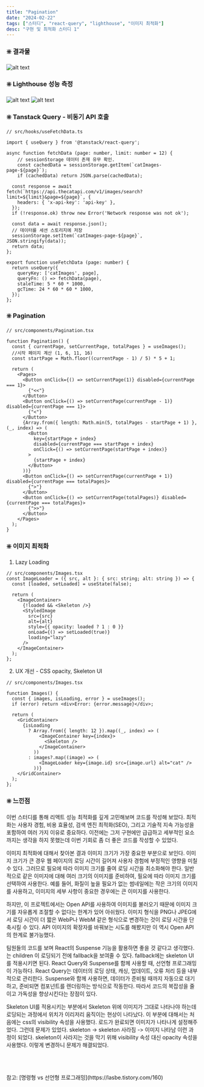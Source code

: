 ```yaml
---
title: "Pagination"
date: "2024-02-22"
tags: ["스터디", "react-query", "lighthouse", "이미지 최적화"]
desc: "구현 및 최적화 스터디 1"
---
```


### ❇️ 결과물
![alt text](/images/post-1/1.png)

### ❇️ Lighthouse 성능 측정
![alt text](/images/post-1/2.png)
![alt text](/images/post-1/3.png)

### ❇️ Tanstack Query - 비동기 API 호출 

```
// src/hooks/useFetchData.ts

import { useQuery } from '@tanstack/react-query';

async function fetchData (page: number, limit: number = 12) {
    // sessionStorage 데이터 존재 유무 확인.
    const cachedData = sessionStorage.getItem(`catImages-page-${page}`);
    if (cachedData) return JSON.parse(cachedData);

  const response = await fetch(`https://api.thecatapi.com/v1/images/search?limit=${limit}&page=${page}`, {
    headers: { 'x-api-key': 'api-key' },
  });
  if (!response.ok) throw new Error('Network response was not ok');

  const data = await response.json();
  // 데이터를 세션 스토리지에 저장
  sessionStorage.setItem(`catImages-page-${page}`, JSON.stringify(data));
  return data;
};

export function useFetchData (page: number) {
  return useQuery({
    queryKey: ['catImages', page],
    queryFn: () => fetchData(page),
    staleTime: 5 * 60 * 1000, 
    gcTime: 24 * 60 * 60 * 1000,
  });
};
```

### ❇️ Pagination

```
// src/components/Pagination.tsx

function Pagination() {
  const { currentPage, setCurrentPage, totalPages } = useImages();
  //시작 페이지 계산 (1, 6, 11, 16)
  const startPage = Math.floor((currentPage - 1) / 5) * 5 + 1; 

  return (
    <Pages>
      <Button onClick={() => setCurrentPage(1)} disabled={currentPage === 1}>
        {"<<"}
      </Button>
      <Button onClick={() => setCurrentPage(currentPage - 1)} disabled={currentPage === 1}>
        {"<"}
      </Button>
      {Array.from({ length: Math.min(5, totalPages - startPage + 1) }, (_, index) => (
        <Button
          key={startPage + index}
          disabled={currentPage === startPage + index}
          onClick={() => setCurrentPage(startPage + index)}
        >
          {startPage + index}
        </Button>
      ))}
      <Button onClick={() => setCurrentPage(currentPage + 1)} disabled={currentPage === totalPages}>
        {">"}
      </Button>
      <Button onClick={() => setCurrentPage(totalPages)} disabled={currentPage === totalPages}>
        {">>"}
      </Button>
    </Pages>
  );
}

```

### ❇️ 이미지 최적화

1. Lazy Loading

```
// src/components/Images.tsx
const ImageLoader = ({ src, alt }: { src: string; alt: string }) => {
  const [loaded, setLoaded] = useState(false);

  return (
    <ImageContainer>
      {!loaded && <Skeleton />}
      <StyledImage
        src={src}
        alt={alt}
        style={{ opacity: loaded ? 1 : 0 }}
        onLoad={() => setLoaded(true)}
        loading="lazy"
      />
    </ImageContainer>
  );
};
```

2. UX 개선 - CSS opacity, Skeleton UI

```
// src/components/Images.tsx

function Images() {
  const { images, isLoading, error } = useImages();
  if (error) return <div>Error: {error.message}</div>;

  return (
    <GridContainer>
      {isLoading
        ? Array.from({ length: 12 }).map((_, index) => (
            <ImageContainer key={index}>
              <Skeleton />
            </ImageContainer>
          ))
        : images?.map((image) => (
            <ImageLoader key={image.id} src={image.url} alt="cat" />
          ))}
    </GridContainer>
  );
};

```

### ❇️ 느낀점

이번 스터디를 통해 리액트 성능 최적화를 깊게 고민해보며 코드를 작성해 보았다.
최적화는 사용자 경험, 비용 효율성, 검색 엔진 최적화(SEO), 그리고 기술적 지속 가능성을 포함하여 여러 가지 이유로 중요하다. 이전에는 그저 구현에만 급급하고 세부적인 요소까지는 생각을 하지 못했는데 이번 기회로 좀 더 좋은 코드를 작성할 수 있었다.

이미지 최적화에 대해서 찾아본 결과 이미지 크기가 가장 중요한 부분으로 보인다. 이미지 크기가 큰 경우 웹 페이지의 로딩 시간이 길어져 사용자 경험에 부정적인 영향을 미칠 수 있다. 그러므로 필요에 따라 이미지 크기를 줄여 로딩 시간을 최소화해야 한다. 일반적으로 같은 이미지에 대해 여러 크기의 이미지를 준비하여, 필요에 따라 이미지 크기를 선택하여 사용한다. 예를 들어, 화질이 높을 필요가 없는 썸네일에는 작은 크기의 이미지를 사용하고, 이미지의 세부 사항이 중요한 경우에는 큰 이미지를 사용한다.

하지만, 이 프로젝트에서는 Open API를 사용하여 이미지를 불러오기 때문에 이미지 크기를 자유롭게 조절할 수 없다는 한계가 있어 아쉬웠다. 이미지 형식을 PNG나 JPEG에서 로딩 시간이 더 짧은 WebP나 WebM 같은 형식으로 변경하는 것이 로딩 시간을 단축시킬 수 있다. API 이미지의 확장자를 바꿔보는 시도를 해봤지만 이 역시 Open API의 한계로 불가능했다.

팀원들의 코드를 보며 React의 Suspense 기능을 활용하면 좋을 것 같다고 생각했다. <Suspense>는 children 이 로딩되기 전에 fallback을 보여줄 수 있다. fallback에는 skeleton UI를 적용시키면 된다.
React Query와 Suspense를 함께 사용할 때, 선언형 프로그래밍이 가능하다. React Query는 데이터의 로딩 상태, 캐싱, 업데이트, 오류 처리 등을 내부적으로 관리한다. Suspense와 함께 사용하면, 데이터가 준비될 때까지 자동으로 대기하고, 준비되면 컴포넌트를 렌더링하는 방식으로 작동한다. 따라서 코드의 복잡성을 줄이고 가독성을 향상시킨다는 장점이 있다.

Skeleton UI를 적용시키는 부분에서 Skeleton 위에 이미지가 그대로 나타나야 하는데 로딩되는 과정에서 위치가 이리저리 움직이는 현상이 나타났다. 이 부분에 대해서는 처음에는 css의 visibility 속성을 사용했다. 로드가 완료되면 이미지가 나타나게 설정해주었다. 그런데 문제가 있었다. skeleton -> skeleton 사라짐 -> 이미지 나타남 이런 과정이 되었다. skeleton이 사라지는 것을 막기 위해 visibility 속성 대신 opacity 속성을 사용했다. 이렇게 변경하니 문제가 해결되었다.

<br />
<br />
<br />
참고: [명령형 vs 선언형 프로그래밍](https://lasbe.tistory.com/160)